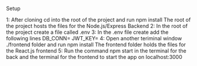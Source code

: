 Setup

1: After cloning cd into the root of the project and run npm install
The root of the project hosts the files for the Node.js/Express Backend
2: In the root of the project create a file called .env
3: In the .env file create add the following lines
DB_CONN=<your mongodb connection string>
JWT_KEY=<a secret key used to JSON Web Token creation>
4: Open another teriminal window ./frontend folder and run npm install
The frontend folder holds the files for the React.js frontend
5: Run the command npm start in the terminal for the back and the terminal for the frontend to start the app on localhost:3000

 
